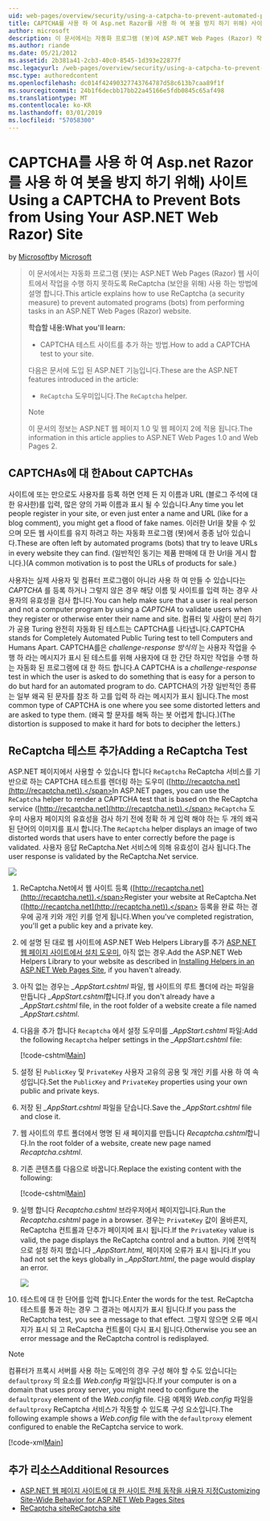 ```yaml
---
uid: web-pages/overview/security/using-a-catpcha-to-prevent-automated-programs-bots-from-using-your-aspnet-web-site
title: CAPTCHA를 사용 하 여 Asp.net Razor를 사용 하 여 봇을 방지 하기 위해) 사이트 | Microsoft Docs
author: microsoft
description: 이 문서에서는 자동화 프로그램 (봇)에 ASP.NET Web Pages (Razor) 작업을 수행 하지 못하도록 ReCaptcha (보안을 위해) 사용 하는 방법에 설명 했습니다...
ms.author: riande
ms.date: 05/21/2012
ms.assetid: 2b381a41-2cb3-40c0-8545-1d393e22877f
msc.legacyurl: /web-pages/overview/security/using-a-catpcha-to-prevent-automated-programs-bots-from-using-your-aspnet-web-site
msc.type: authoredcontent
ms.openlocfilehash: dc014f42490327743764787d58c613b7caa89f1f
ms.sourcegitcommit: 24b1f6decbb17bb22a45166e5fdb0845c65af498
ms.translationtype: MT
ms.contentlocale: ko-KR
ms.lasthandoff: 03/01/2019
ms.locfileid: "57058300"
---
```

<a name="using-a-captcha-to-prevent-bots-from-using-your-aspnet-web-razor-site"></a><span data-ttu-id="aaa6f-103">CAPTCHA를 사용 하 여 Asp.net Razor를 사용 하 여 봇을 방지 하기 위해) 사이트</span><span class="sxs-lookup"><span data-stu-id="aaa6f-103">Using a CAPTCHA to Prevent Bots from Using Your ASP.NET Web Razor) Site</span></span>
====================
<span data-ttu-id="aaa6f-104">by [Microsoft](https://github.com/microsoft)</span><span class="sxs-lookup"><span data-stu-id="aaa6f-104">by [Microsoft](https://github.com/microsoft)</span></span>

> <span data-ttu-id="aaa6f-105">이 문서에서는 자동화 프로그램 (봇)는 ASP.NET Web Pages (Razor) 웹 사이트에서 작업을 수행 하지 못하도록 ReCaptcha (보안을 위해) 사용 하는 방법에 설명 합니다.</span><span class="sxs-lookup"><span data-stu-id="aaa6f-105">This article explains how to use ReCaptcha (a security measure) to prevent automated programs (bots) from performing tasks in an ASP.NET Web Pages (Razor) website.</span></span>
> 
> <span data-ttu-id="aaa6f-106">**학습할 내용:**</span><span class="sxs-lookup"><span data-stu-id="aaa6f-106">**What you'll learn:**</span></span> 
> 
> - <span data-ttu-id="aaa6f-107">CAPTCHA 테스트 사이트를 추가 하는 방법.</span><span class="sxs-lookup"><span data-stu-id="aaa6f-107">How to add a CAPTCHA test to your site.</span></span>
> 
> <span data-ttu-id="aaa6f-108">다음은 문서에 도입 된 ASP.NET 기능입니다.</span><span class="sxs-lookup"><span data-stu-id="aaa6f-108">These are the ASP.NET features introduced in the article:</span></span>
> 
> - <span data-ttu-id="aaa6f-109">`ReCaptcha` 도우미입니다.</span><span class="sxs-lookup"><span data-stu-id="aaa6f-109">The `ReCaptcha` helper.</span></span>
> 
> > [!NOTE]
> > <span data-ttu-id="aaa6f-110">이 문서의 정보는 ASP.NET 웹 페이지 1.0 및 웹 페이지 2에 적용 됩니다.</span><span class="sxs-lookup"><span data-stu-id="aaa6f-110">The information in this article applies to ASP.NET Web Pages 1.0 and Web Pages 2.</span></span>


## <a name="about-captchas"></a><span data-ttu-id="aaa6f-111">CAPTCHAs에 대 한</span><span class="sxs-lookup"><span data-stu-id="aaa6f-111">About CAPTCHAs</span></span>

<span data-ttu-id="aaa6f-112">사이트에 또는 만으로도 사용자를 등록 하면 언제 든 지 이름과 URL (블로그 주석에 대 한 유사한)를 입력, 많은 양의 가짜 이름과 표시 될 수 있습니다.</span><span class="sxs-lookup"><span data-stu-id="aaa6f-112">Any time you let people register in your site, or even just enter a name and URL (like for a blog comment), you might get a flood of fake names.</span></span> <span data-ttu-id="aaa6f-113">이러한 Url을 찾을 수 있으며 모든 웹 사이트를 유지 하려고 하는 자동화 프로그램 (봇)에서 종종 남아 있습니다.</span><span class="sxs-lookup"><span data-stu-id="aaa6f-113">These are often left by automated programs (bots) that try to leave URLs in every website they can find.</span></span> <span data-ttu-id="aaa6f-114">(일반적인 동기는 제품 판매에 대 한 Url을 게시 합니다.)</span><span class="sxs-lookup"><span data-stu-id="aaa6f-114">(A common motivation is to post the URLs of products for sale.)</span></span>

<span data-ttu-id="aaa6f-115">사용자는 실제 사용자 및 컴퓨터 프로그램이 아니라 사용 하 여 만들 수 있습니다는 *CAPTCHA* 를 등록 하거나 그렇지 않은 경우 해당 이름 및 사이트를 입력 하는 경우 사용자의 유효성을 검사 합니다.</span><span class="sxs-lookup"><span data-stu-id="aaa6f-115">You can help make sure that a user is real person and not a computer program by using a *CAPTCHA* to validate users when they register or otherwise enter their name and site.</span></span> <span data-ttu-id="aaa6f-116">컴퓨터 및 사람이 분리 하기가 공용 Turing 완전히 자동화 된 테스트는 CAPTCHA를 나타냅니다.</span><span class="sxs-lookup"><span data-stu-id="aaa6f-116">CAPTCHA stands for Completely Automated Public Turing test to tell Computers and Humans Apart.</span></span> <span data-ttu-id="aaa6f-117">CAPTCHA를은 *challenge-response 방식의* 는 사용자 작업을 수행 하 라는 메시지가 표시 된 테스트를 위해 사용자에 대 한 간단 하지만 작업을 수행 하는 자동화 된 프로그램에 대 한 하드 합니다.</span><span class="sxs-lookup"><span data-stu-id="aaa6f-117">A CAPTCHA is a *challenge-response* test in which the user is asked to do something that is easy for a person to do but hard for an automated program to do.</span></span> <span data-ttu-id="aaa6f-118">CAPTCHA의 가장 일반적인 종류는 일부 왜곡 된 문자를 참조 하 고를 입력 하 라는 메시지가 표시 됩니다.</span><span class="sxs-lookup"><span data-stu-id="aaa6f-118">The most common type of CAPTCHA is one where you see some distorted letters and are asked to type them.</span></span> <span data-ttu-id="aaa6f-119">(왜곡 할 문자를 해독 하는 봇 어렵게 합니다.)</span><span class="sxs-lookup"><span data-stu-id="aaa6f-119">(The distortion is supposed to make it hard for bots to decipher the letters.)</span></span>

## <a name="adding-a-recaptcha-test"></a><span data-ttu-id="aaa6f-120">ReCaptcha 테스트 추가</span><span class="sxs-lookup"><span data-stu-id="aaa6f-120">Adding a ReCaptcha Test</span></span>

<span data-ttu-id="aaa6f-121">ASP.NET 페이지에서 사용할 수 있습니다 합니다 `ReCaptcha` ReCaptcha 서비스를 기반으로 하는 CAPTCHA 테스트를 렌더링 하는 도우미 ([http://recaptcha.net](http://recaptcha.net)).</span><span class="sxs-lookup"><span data-stu-id="aaa6f-121">In ASP.NET pages, you can use the `ReCaptcha` helper to render a CAPTCHA test that is based on the ReCaptcha service ([http://recaptcha.net](http://recaptcha.net)).</span></span> <span data-ttu-id="aaa6f-122">`ReCaptcha` 도우미 사용자 페이지의 유효성을 검사 하기 전에 정확 하 게 입력 해야 하는 두 개의 왜곡 된 단어의 이미지를 표시 합니다.</span><span class="sxs-lookup"><span data-stu-id="aaa6f-122">The `ReCaptcha` helper displays an image of two distorted words that users have to enter correctly before the page is validated.</span></span> <span data-ttu-id="aaa6f-123">사용자 응답 ReCaptcha.Net 서비스에 의해 유효성이 검사 됩니다.</span><span class="sxs-lookup"><span data-stu-id="aaa6f-123">The user response is validated by the ReCaptcha.Net service.</span></span>

![](using-a-catpcha-to-prevent-automated-programs-bots-from-using-your-aspnet-web-site/_static/image1.jpg)

1. <span data-ttu-id="aaa6f-124">ReCaptcha.Net에서 웹 사이트 등록 ([http://recaptcha.net](http://recaptcha.net)).</span><span class="sxs-lookup"><span data-stu-id="aaa6f-124">Register your website at ReCaptcha.Net ([http://recaptcha.net](http://recaptcha.net)).</span></span> <span data-ttu-id="aaa6f-125">등록을 완료 하는 경우에 공개 키와 개인 키를 얻게 됩니다.</span><span class="sxs-lookup"><span data-stu-id="aaa6f-125">When you've completed registration, you'll get a public key and a private key.</span></span>
2. <span data-ttu-id="aaa6f-126">에 설명 된 대로 웹 사이트에 ASP.NET Web Helpers Library를 추가 [ASP.NET 웹 페이지 사이트에서 설치 도우미](https://go.microsoft.com/fwlink/?LinkId=252372), 아직 없는 경우.</span><span class="sxs-lookup"><span data-stu-id="aaa6f-126">Add the ASP.NET Web Helpers Library to your website as described in [Installing Helpers in an ASP.NET Web Pages Site](https://go.microsoft.com/fwlink/?LinkId=252372), if you haven't already.</span></span>
3. <span data-ttu-id="aaa6f-127">아직 없는 경우는  *\_AppStart.cshtml* 파일, 웹 사이트의 루트 폴더에 라는 파일을 만듭니다  *\_AppStart.cshtml*합니다.</span><span class="sxs-lookup"><span data-stu-id="aaa6f-127">If you don't already have a *\_AppStart.cshtml* file, in the root folder of a website create a file named *\_AppStart.cshtml*.</span></span>
4. <span data-ttu-id="aaa6f-128">다음을 추가 합니다 `Recaptcha` 에서 설정 도우미를  *\_AppStart.cshtml* 파일:</span><span class="sxs-lookup"><span data-stu-id="aaa6f-128">Add the following `Recaptcha` helper settings in the *\_AppStart.cshtml* file:</span></span> 

    [!code-cshtml[Main](using-a-catpcha-to-prevent-automated-programs-bots-from-using-your-aspnet-web-site/samples/sample1.cshtml?highlight=6-7)]
5. <span data-ttu-id="aaa6f-129">설정 된 `PublicKey` 및 `PrivateKey` 사용자 고유의 공용 및 개인 키를 사용 하 여 속성입니다.</span><span class="sxs-lookup"><span data-stu-id="aaa6f-129">Set the `PublicKey` and `PrivateKey` properties using your own public and private keys.</span></span>
6. <span data-ttu-id="aaa6f-130">저장 된  *\_AppStart.cshtml* 파일을 닫습니다.</span><span class="sxs-lookup"><span data-stu-id="aaa6f-130">Save the *\_AppStart.cshtml* file and close it.</span></span>
7. <span data-ttu-id="aaa6f-131">웹 사이트의 루트 폴더에서 명명 된 새 페이지를 만듭니다 *Recaptcha.cshtml*합니다.</span><span class="sxs-lookup"><span data-stu-id="aaa6f-131">In the root folder of a website, create new page named *Recaptcha.cshtml*.</span></span>
8. <span data-ttu-id="aaa6f-132">기존 콘텐츠를 다음으로 바꿉니다.</span><span class="sxs-lookup"><span data-stu-id="aaa6f-132">Replace the existing content with the following:</span></span> 

    [!code-cshtml[Main](using-a-catpcha-to-prevent-automated-programs-bots-from-using-your-aspnet-web-site/samples/sample2.cshtml)]
9. <span data-ttu-id="aaa6f-133">실행 합니다 *Recaptcha.cshtml* 브라우저에서 페이지입니다.</span><span class="sxs-lookup"><span data-stu-id="aaa6f-133">Run the *Recaptcha.cshtml* page in a browser.</span></span> <span data-ttu-id="aaa6f-134">경우는 `PrivateKey` 값이 올바른지, ReCaptcha 컨트롤과 단추가 페이지에 표시 됩니다.</span><span class="sxs-lookup"><span data-stu-id="aaa6f-134">If the `PrivateKey` value is valid, the page displays the ReCaptcha control and a button.</span></span> <span data-ttu-id="aaa6f-135">키에 전역적으로 설정 하지 했습니다  *\_AppStart.html*, 페이지에 오류가 표시 됩니다.</span><span class="sxs-lookup"><span data-stu-id="aaa6f-135">If you had not set the keys globally in *\_AppStart.html*, the page would display an error.</span></span> 

    ![](using-a-catpcha-to-prevent-automated-programs-bots-from-using-your-aspnet-web-site/_static/image1.png)
10. <span data-ttu-id="aaa6f-136">테스트에 대 한 단어를 입력 합니다.</span><span class="sxs-lookup"><span data-stu-id="aaa6f-136">Enter the words for the test.</span></span> <span data-ttu-id="aaa6f-137">ReCaptcha 테스트를 통과 하는 경우 그 결과는 메시지가 표시 됩니다.</span><span class="sxs-lookup"><span data-stu-id="aaa6f-137">If you pass the ReCaptcha test, you see a message to that effect.</span></span> <span data-ttu-id="aaa6f-138">그렇지 않으면 오류 메시지가 표시 되 고 ReCaptcha 컨트롤이 다시 표시 됩니다.</span><span class="sxs-lookup"><span data-stu-id="aaa6f-138">Otherwise you see an error message and the ReCaptcha control is redisplayed.</span></span>

> [!NOTE]
> <span data-ttu-id="aaa6f-139">컴퓨터가 프록시 서버를 사용 하는 도메인의 경우 구성 해야 할 수도 있습니다는 `defaultproxy` 의 요소를 *Web.config* 파일입니다.</span><span class="sxs-lookup"><span data-stu-id="aaa6f-139">If your computer is on a domain that uses proxy server, you might need to configure the `defaultproxy` element of the *Web.config* file.</span></span> <span data-ttu-id="aaa6f-140">다음 예제와 *Web.config* 파일을 `defaultproxy` ReCaptcha 서비스가 작동할 수 있도록 구성 요소입니다.</span><span class="sxs-lookup"><span data-stu-id="aaa6f-140">The following example shows a *Web.config* file with the `defaultproxy` element configured to enable the ReCaptcha service to work.</span></span>
> 
> [!code-xml[Main](using-a-catpcha-to-prevent-automated-programs-bots-from-using-your-aspnet-web-site/samples/sample3.xml)]


<a id="Additional_Resources"></a>
## <a name="additional-resources"></a><span data-ttu-id="aaa6f-141">추가 리소스</span><span class="sxs-lookup"><span data-stu-id="aaa6f-141">Additional Resources</span></span>


- [<span data-ttu-id="aaa6f-142">ASP.NET 웹 페이지 사이트에 대 한 사이트 전체 동작을 사용자 지정</span><span class="sxs-lookup"><span data-stu-id="aaa6f-142">Customizing Site-Wide Behavior for ASP.NET Web Pages Sites</span></span>](https://go.microsoft.com/fwlink/?LinkId=202906)
- [<span data-ttu-id="aaa6f-143">ReCaptcha site</span><span class="sxs-lookup"><span data-stu-id="aaa6f-143">ReCaptcha site</span></span>](https://www.google.com/recaptcha)
